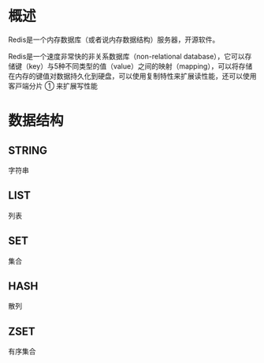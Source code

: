 # 概述

Redis是⼀个内存数据库（或者说内存数据结构）服务器，开源软件。

Redis是⼀个速度⾮常快的⾮关系数据库（non-relational database），它可以存储键（key）与5种不同类型的值（value）之间的映射（mapping），可以将存储在内存的键值对数据持久化到硬盘，可以使⽤复制特性来扩展读性能，还可以使⽤客⼾端分⽚ ① 来扩展写性能

# 数据结构

## STRING

字符串

## LIST

列表

## SET

集合

## HASH

散列

## ZSET

有序集合